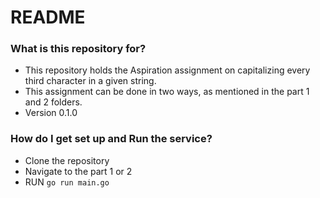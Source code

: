 # README

### What is this repository for?

* This repository holds the  Aspiration assignment on capitalizing every third character in a given string.
* This assignment can be done in two ways, as mentioned in the part 1 and 2 folders.
* Version 0.1.0

### How do I get set up and Run the service?

* Clone the repository
* Navigate to the part 1 or 2
* RUN `go run main.go`
